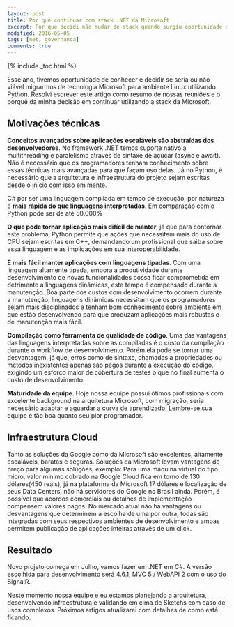 ```yaml
---
layout: post
title: Por que continuar com stack .NET da Microsoft
excerpt: Por que decidi não mudar de stack quando surgiu oportunidade dentro da empresa.
modified: 2016-05-05
tags: [net, governanca]
comments: true
---
```

{% include _toc.html %}

Esse ano, tivemos oportunidade de conhecer e decidir se seria ou não viável migrarmos de tecnologia Microsoft para ambiente Linux utilizando Python. Resolvi escrever este artigo como resumo de nossas reuniões e o porquê da minha decisão em continuar utilizando a stack da Microsoft.

## Motivações técnicas

**Conceitos avançados sobre aplicações escaláveis são abstraídas dos desenvolvedores**. No framework .NET temos suporte nativo a multithreading e paralelismo através de sintaxe de açúcar (async e await). Não é necessário que os programadores tenham conhecimento sobre essas técnicas mais avançadas para que façam uso delas. Já no Python, é necessário que a arquitetura e infraestrutura do projeto sejam escritas desde o início com isso em mente.

C# por ser uma linguagem compilada em tempo de execução, por natureza é **mais rápida do que linguagens interpretadas**. Em comparação com o Python pode ser de até 50.000%

**O que pode tornar aplicação mais difícil de manter**, já que para contornar este problema, Python permite que ações que necessitem mais do uso de CPU sejam escritas em C++, demandando um profissional que saiba sobre essa linguagem e as implicações em sua interoperabilidade.

**É mais fácil manter aplicações com linguagens tipadas**. Com uma linguagem altamente tipada, embora a produtividade durante desenvolvimento de novas funcionalidades possa ficar comprometida em detrimento a linguagens dinâmicas, este tempo é compensado durante a manutenção.  Boa parte dos custos com desenvolvimento ocorrem durante a manutenção, linguagens dinâmicas necessitam que os programadores sejam mais disciplinados e tenham bom conhecimento sobre ambiente em que estão desenvolvendo para que produzam aplicações mais robustas e de manutenção mais fácil.

**Compilação como ferramenta de qualidade de código**. Uma das vantagens das linguagens interpretadas sobre as compiladas é o custo da compilação durante o workflow de desenvolvimento. Porém ela pode se tornar uma desvantagem, já que, erros como de sintaxe, chamadas a propriedades ou métodos inexistentes apenas são pegos durante a execução do código, exigindo um esforço maior de cobertura de testes o que no final aumenta o custo de desenvolvimento.

**Maturidade da equipe**. Hoje nossa equipe possui ótimos profissionais com excelente background na arquitetura Microsoft, com migração, seria necessário adaptar e aguardar a curva de aprendizado. Lembre-se sua equipe é tão boa quanto seu pior programador.

## Infraestrutura Cloud

Tanto as soluções da Google como da Microsoft são excelentes, altamente escaláveis, baratas e seguras. Soluções da Microsoft levam vantagens de preço para algumas soluções, exemplo: Para uma máquina virtual do tipo micro, valor mínimo cobrado na Google Cloud fica em torno de 130 dólares(450 reais), já na plataforma da Microsoft 17 dólares e localização de seus Data Centers, não há servidores do Google no Brasil ainda. Porém, é possível que acordos comerciais ou detalhes de implementação compensem valores pagos. No mercado atual não há vantagens ou desvantagens que determinem a escolha de uma por outra, todas são integradas com seus respectivos ambientes de desenvolvimento e ambas permitem publicação de aplicações inteiras através de um click.

## Resultado

Novo projeto começa em Julho, vamos fazer em .NET em C#. A versão escolhida para desenvolvimento será 4.6.1, MVC 5 / WebAPI 2 com o uso do SignalR.

Neste momento nossa equipe e eu estamos planejando a arquitetura, desenvolvendo infraestrutura e validando em cima de Sketchs com caso de usos complexos. Próximos artigos atualizarei com detalhes de como está ficando.
